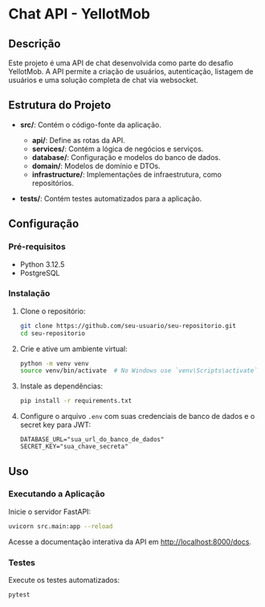# Chat API - YellotMob

## Descrição

Este projeto é uma API de chat desenvolvida como parte do desafio YellotMob. A API permite a criação de usuários, autenticação, listagem de usuários e uma solução completa de chat via websocket.

## Estrutura do Projeto

- **src/**: Contém o código-fonte da aplicação.
  - **api/**: Define as rotas da API.
  - **services/**: Contém a lógica de negócios e serviços.
  - **database/**: Configuração e modelos do banco de dados.
  - **domain/**: Modelos de domínio e DTOs.
  - **infrastructure/**: Implementações de infraestrutura, como repositórios.

- **tests/**: Contém testes automatizados para a aplicação.

## Configuração

### Pré-requisitos

- Python 3.12.5
- PostgreSQL

### Instalação

1. Clone o repositório:

   ```bash
   git clone https://github.com/seu-usuario/seu-repositorio.git
   cd seu-repositorio
   ```

2. Crie e ative um ambiente virtual:

   ```bash
   python -m venv venv
   source venv/bin/activate  # No Windows use `venv\Scripts\activate`
   ```

3. Instale as dependências:

   ```bash
   pip install -r requirements.txt
   ```

4. Configure o arquivo `.env` com suas credenciais de banco de dados e o secret key para JWT:

   ```plaintext
   DATABASE_URL="sua_url_do_banco_de_dados"
   SECRET_KEY="sua_chave_secreta"
   ```

## Uso

### Executando a Aplicação

Inicie o servidor FastAPI:
```bash
uvicorn src.main:app --reload
```

Acesse a documentação interativa da API em [http://localhost:8000/docs](http://localhost:8000/docs).

### Testes

Execute os testes automatizados:

```bash
pytest
```

